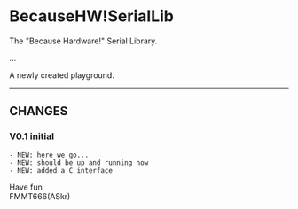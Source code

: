 
BecauseHW!SerialLib
===================

The "Because Hardware!" Serial Library.

...

A newly created playground.

----------------------------------------------------------------------------------
## CHANGES

### V0.1 initial 
    - NEW: here we go...
    - NEW: should be up and running now
    - NEW: added a C interface


Have fun  
FMMT666(ASkr)


